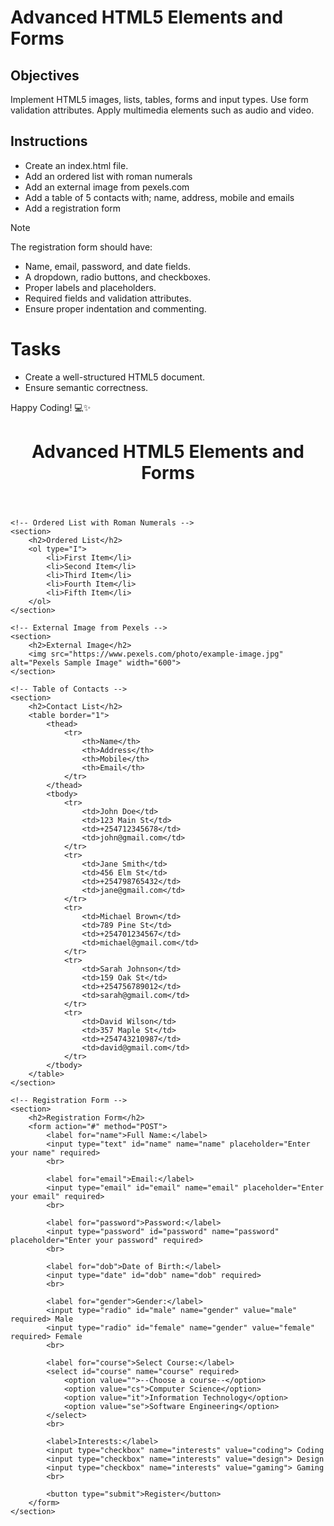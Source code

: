 # Advanced HTML5 Elements and Forms

## Objectives
Implement HTML5 images, lists, tables, forms and input types.
Use form validation attributes.
Apply multimedia elements such as audio and video.

## Instructions

- Create an index.html file.
- Add an ordered list with roman numerals
- Add an external image from pexels.com
- Add a table of 5 contacts with; name, address, mobile and emails
- Add a registration form

>[!NOTE]
>  The registration form should have:
>- Name, email, password, and date fields.
>- A dropdown, radio buttons, and checkboxes.
>- Proper labels and placeholders.
>- Required fields and validation attributes.
>- Ensure proper indentation and commenting.
 
# Tasks
- Create a well-structured HTML5 document.
- Ensure semantic correctness.

Happy Coding! 💻✨
<!DOCTYPE html>
<html lang="en">
<head>
    <meta charset="UTF-8">
    <meta name="viewport" content="width=device-width, initial-scale=1.0">
    <title>Advanced HTML5 Elements</title>
</head>
<body>
    <header>
        <h1>Advanced HTML5 Elements and Forms</h1>
    </header>

    <!-- Ordered List with Roman Numerals -->
    <section>
        <h2>Ordered List</h2>
        <ol type="I">
            <li>First Item</li>
            <li>Second Item</li>
            <li>Third Item</li>
            <li>Fourth Item</li>
            <li>Fifth Item</li>
        </ol>
    </section>

    <!-- External Image from Pexels -->
    <section>
        <h2>External Image</h2>
        <img src="https://www.pexels.com/photo/example-image.jpg" alt="Pexels Sample Image" width="600">
    </section>

    <!-- Table of Contacts -->
    <section>
        <h2>Contact List</h2>
        <table border="1">
            <thead>
                <tr>
                    <th>Name</th>
                    <th>Address</th>
                    <th>Mobile</th>
                    <th>Email</th>
                </tr>
            </thead>
            <tbody>
                <tr>
                    <td>John Doe</td>
                    <td>123 Main St</td>
                    <td>+254712345678</td>
                    <td>john@gmail.com</td>
                </tr>
                <tr>
                    <td>Jane Smith</td>
                    <td>456 Elm St</td>
                    <td>+254798765432</td>
                    <td>jane@gmail.com</td>
                </tr>
                <tr>
                    <td>Michael Brown</td>
                    <td>789 Pine St</td>
                    <td>+254701234567</td>
                    <td>michael@gmail.com</td>
                </tr>
                <tr>
                    <td>Sarah Johnson</td>
                    <td>159 Oak St</td>
                    <td>+254756789012</td>
                    <td>sarah@gmail.com</td>
                </tr>
                <tr>
                    <td>David Wilson</td>
                    <td>357 Maple St</td>
                    <td>+254743210987</td>
                    <td>david@gmail.com</td>
                </tr>
            </tbody>
        </table>
    </section>

    <!-- Registration Form -->
    <section>
        <h2>Registration Form</h2>
        <form action="#" method="POST">
            <label for="name">Full Name:</label>
            <input type="text" id="name" name="name" placeholder="Enter your name" required>
            <br>

            <label for="email">Email:</label>
            <input type="email" id="email" name="email" placeholder="Enter your email" required>
            <br>

            <label for="password">Password:</label>
            <input type="password" id="password" name="password" placeholder="Enter your password" required>
            <br>

            <label for="dob">Date of Birth:</label>
            <input type="date" id="dob" name="dob" required>
            <br>

            <label for="gender">Gender:</label>
            <input type="radio" id="male" name="gender" value="male" required> Male
            <input type="radio" id="female" name="gender" value="female" required> Female
            <br>

            <label for="course">Select Course:</label>
            <select id="course" name="course" required>
                <option value="">--Choose a course--</option>
                <option value="cs">Computer Science</option>
                <option value="it">Information Technology</option>
                <option value="se">Software Engineering</option>
            </select>
            <br>

            <label>Interests:</label>
            <input type="checkbox" name="interests" value="coding"> Coding
            <input type="checkbox" name="interests" value="design"> Design
            <input type="checkbox" name="interests" value="gaming"> Gaming
            <br>

            <button type="submit">Register</button>
        </form>
    </section>
</body>
</html>

